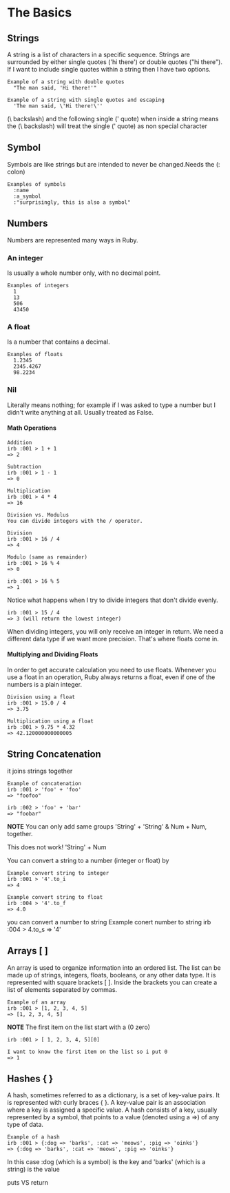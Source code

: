 # The Basics
## Strings
A string is a list of characters in a specific sequence. Strings are surrounded by either single quotes ('hi there') or double quotes ("hi there"). If I want to include single quotes within a string then I have two options.

    Example of a string with double quotes
      "The man said, 'Hi there!'"

    Example of a string with single quotes and escaping
      'The man said, \'Hi there!\''

(\ backslash) and the following single (' quote) when inside a string means the (\ backslash) will treat the single (' quote) as non special character

## Symbol
Symbols are like strings but are intended to never be changed.Needs the (: colon)

    Examples of symbols
      :name
      :a_symbol
      :"surprisingly, this is also a symbol"

## Numbers
Numbers are represented many ways in Ruby.

### An integer
Is usually a whole number only, with no decimal point.

    Examples of integers
      1
      13
      506
      43450

### A float
Is a number that contains a decimal.

    Examples of floats
      1.2345
      2345.4267
      98.2234

### Nil
Literally means nothing; for example if I was asked to type a number but I didn't write anything at all. Usually treated as False.

#### Math Operations
    Addition
    irb :001 > 1 + 1
    => 2

    Subtraction
    irb :001 > 1 - 1
    => 0

    Multiplication
    irb :001 > 4 * 4
    => 16

    Division vs. Modulus
    You can divide integers with the / operator.

    Division
    irb :001 > 16 / 4
    => 4

    Modulo (same as remainder)
    irb :001 > 16 % 4
    => 0

    irb :001 > 16 % 5
    => 1

Notice what happens when I try to divide integers that don't divide evenly.

    irb :001 > 15 / 4
    => 3 (will return the lowest integer)

When dividing integers, you will only receive an integer in return. We need a different data type if we want more precision. That's where floats come in.

#### Multiplying and Dividing Floats
In order to get accurate calculation you need to use floats. Whenever you use a float in an operation, Ruby always returns a float, even if one of the numbers is a plain integer.

    Division using a float
    irb :001 > 15.0 / 4
    => 3.75

    Multiplication using a float
    irb :001 > 9.75 * 4.32
    => 42.120000000000005

## String Concatenation
it joins strings together

    Example of concatenation
    irb :001 > 'foo' + 'foo'
    => "foofoo"

    irb :002 > 'foo' + 'bar'
    => "foobar"

**NOTE**
You can only add same groups 'String' + 'String' & Num + Num, together.

This does not work!
'String' + Num

You can convert a string to a number (integer or float) by

    Example convert string to integer
    irb :001 > '4'.to_i
    => 4

    Example convert string to float
    irb :004 > '4'.to_f
    => 4.0

you can convert a number to string
    Example conert number to string
    irb :004 > 4.to_s
    => '4'

## Arrays [ ]
An array is used to organize information into an ordered list. The list can be made up of strings, integers, floats, booleans, or any other data type. It is represented with square brackets [ ].
Inside the brackets you can create a list of elements separated by commas.

    Example of an array
    irb :001 > [1, 2, 3, 4, 5]
    => [1, 2, 3, 4, 5]

  **NOTE**
  The first item on the list start with a (0 zero)

    irb :001 > [ 1, 2, 3, 4, 5][0]

    I want to know the first item on the list so i put 0
    => 1

## Hashes { }
A hash, sometimes referred to as a dictionary, is a set of key-value pairs. It is represented with curly braces { }. A key-value pair is an association where a key is assigned a specific value. A hash consists of a key, usually represented by a symbol, that points to a value (denoted using a =>) of any type of data.

    Example of a hash
    irb :001 > {:dog => 'barks', :cat => 'meows', :pig => 'oinks'}
    => {:dog => 'barks', :cat => 'meows', :pig => 'oinks'}
In this case :dog (which is a symbol) is the key and 'barks' (which is a string) is the value

puts VS return

